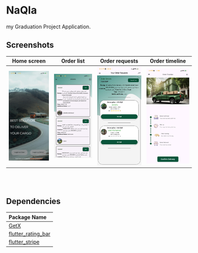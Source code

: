 # NaQla

my Graduation Project Application.





## Screenshots

Home screen                     |   Order list             |  Order requests    |  Order timeline
:-------------------------:|:-------------------------:|:-------------------------:|:-------------------------:
![](screenshots/Home_screen.jpg?raw=true)|![](screenshots/Order_list.jpg?raw=true)|![](screenshots/Order_requests.jpg?raw=true)|![](screenshots/Order_timeline.jpg?raw=true)

<br/>





<br/>

## Dependencies
Package Name        |
:-------------------------|
|[GetX](https://pub.dev/packages/get)  
|[flutter_rating_bar](https://pub.dev/packages/flutter_rating_bar)
|[flutter_stripe](https://pub.dev/packages/flutter_stripe)








